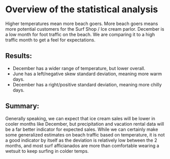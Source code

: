 # Overview of the statistical analysis
Higher temperatures mean more beach goers. More beach goers means more potential customers for the Surf Shop / Ice cream parlor. December is a low month for foot traffic on the beach. We are comparing it to a high traffic month to get a feel for expectations.
## Results:
* December has a wider range of temperature, but lower overall.
* June has a left/negative skew standard deviation, meaning more warm days.
* December has a right/positive standard deviation, meaning more chilly days.

## Summary:

Generally speaking, we can expect that ice cream sales will be lower in cooler months like December, but precipitation and vacation rental data will be a far better indicator for expected sales. While we can certainly make some generalized estimates on beach traffic based on temperature, it is not a good indicator by itself as the deviation is relatively low between the 2 months, and most surf afficianados are more than comfortable wearing a wetsuit to keep surfing in colder temps. 
